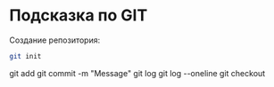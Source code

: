 # Подсказка по GIT

Создание репозитория:
```sh
git init
```

git add
git commit -m "Message"
git log
git log --oneline
git checkout